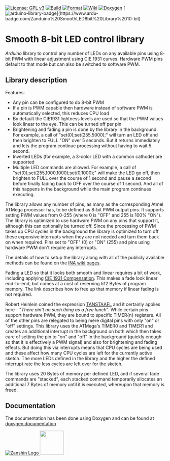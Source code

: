 [![License: GPL v3](https://zanduino.github.io/Badges/GPLv3-blue.svg)](https://www.gnu.org/licenses/gpl-3.0) [![Build](https://github.com/Zanduino/SmoothLED8bit/workflows/Build/badge.svg)](https://github.com/Zanduino/SmoothLED8bit/actions?query=workflow%3ABuild) [![Format](https://github.com/Zanduino/SmoothLED8bit/workflows/Format/badge.svg)](https://github.com/Zanduino/SmoothLED8bit/actions?query=workflow%3AFormat) [![Wiki](https://zanduino.github.io/Badges/Documentation-Badge.svg)](https://github.com/Zanduino/SmoothLED8bit/wiki) [![Doxygen](https://github.com/Zanduino/SmoothLED8bit/workflows/Doxygen/badge.svg)](https://Zanduino.github.io/SmoothLED8bit/html/index.html) [![arduino-library-badge](https://www.ardu-badge.com/badge/Zanduino%20SmoothLED8bit%20Library%2010-bit.svg?)](https://www.ardu-badge.com/Zanduino%20SmoothLED8bit%20Library%2010-bit)
# Smooth 8-bit LED control library

_Arduino_ library to control any number of LEDs on any available pins using 8-bit PWM with linear adjustment using CIE 1931 curves. Hardware PWM pins default to that mode but can also be switched to software PWM.

## Library description
Features:
- Any pin can be configured to do 8-bit PWM
- If a pin is PWM capable then hardware instead of software PWM is automatically selected, this reduces CPU load
- By default the CIE1931 lightness levels are used so that the PWM values look linear to the eye. This can be turned off per pin
- Brightening and fading a pin is done by the library in the background. For example, a call of "set(0);set(255,5000);" will turn an LED off and then brighten to FULL "ON" over 5 seconds. But it returns immediately and lets the program continue processing without having to wait 5 second.
- Inverted LEDs (for example, a 3-color LED with a common cathode) are supported
- Multiple LED commands are allowed. For example, a call of "set(0);set(255,1000,1000);set(0,1000);" will make the LED go off, then brighten to FULL over the course of 1 second and pause a second before finally fading back to OFF over the course of 1 second. And all of this happens in the background while the main program continues executing.

The library allows any number of pins, as many as the corresponding Atmel ATMega processor has, to be defined as 8-bit PWM output pins. It supports setting PWM values from 0-255 (where 0 is "OFF" and 255 is 100% "ON"). The library is optimized to use hardware PWM on any pins that support it, although this can optionally be turned off. Since the processing of PWM takes up CPU cycles in the background the library is optimized to turn off these expensive interrupts when they are not needed and turn them back on when required. Pins set to "OFF" (0) or "ON" (255) and pins using hardware PWM don't require any interrupts.

The details of how to setup the library along with all of the publicly available methods can be found on the [INA wiki pages](https://github.com/Zanduino/SmoothLED8bit/wiki).

Fading a LED so that it looks both smooth and linear requires a bit of work, including applying [CIE 1931 Compensation](https://github.com/Zanduino/SmoothLED8bit/wiki/CIE1931-Compensation). This makes a fade look linear end-to-end, but comes at a cost of reserving 512 Bytes of program memory. The link describes how to free up that memory if linear fading is not required.

Robert Heinlein coined the expression [TANSTAAFL](https://en.wikipedia.org/wiki/There_ain%27t_no_such_thing_as_a_free_lunch) and it certainly applies here - "_There ain't no such thing as a free lunch_". While certain pins support hardware PWM, they are bound to specific TIMER{n} registers. All of the other pins are relegated to being mere digital pins with only "on" or "off" settings.  This library uses the ATMega's TIMER0 and TIMER1 and creates an additional interrupt in the background on both which then takes care of setting the pin to "on" and "off" in the background (quickly enough so that it is effectively a PWM signal) and also for brightening and fading effects. But doing this via interrupts means that CPU cycles are being used and these affect how many CPU cycles are left for the currently active sketch. The more LEDs defined in the library and the higher the defined interrupt rate the less cycles are left over for the sketch.

The library uses 20 Bytes of memory per defined LED, and if several fade commands are "stacked", each stacked command temporarily allocates an additional 7 Bytes of memory until it is executed, whereupon that memory is freed.

## Documentation
The documentation has been done using Doxygen and can be found at [doxygen documentation](https://Zanduino.github.io/SmoothLED8bit/html/index.html)

[![Zanshin Logo](https://zanduino.github.io/Images/zanshinkanjitiny.gif) <img src="https://zanduino.github.io/Images/zanshintext.gif" width="75"/>](https://zanduino.github.io)
